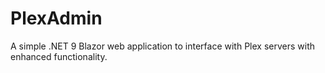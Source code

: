 # PlexAdmin
A simple .NET 9 Blazor web application to interface with Plex servers with enhanced functionality.

